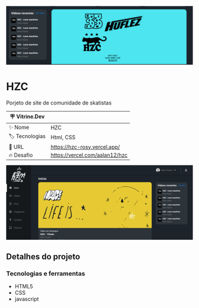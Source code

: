 <div align="center" >
  <img src="https://github.com/AAlan12/HZC/blob/main/assets/img/thumb2.PNG?raw=true"/>
</div>

# HZC
Porjeto de site de comunidade de skatistas

| :placard: Vitrine.Dev |     |
| -------------  | --- |
| :sparkles: Nome        | HZC
| :label: Tecnologias | Html, CSS
| :rocket: URL         | https://hzc-rosy.vercel.app/
| :fire: Desafio     | https://vercel.com/aalan12/hzc

<!-- Inserir imagem com a #vitrinedev ao final do link -->
![](https://github.com/AAlan12/HZC/blob/main/assets/img/thumb1.PNG?raw=true#vitrinedev)

## Detalhes do projeto

### Tecnologias e ferramentas

- HTML5
- CSS
- javascript
